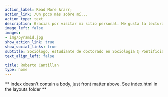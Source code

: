 ```yaml
---
action_label: Read More &rarr;
action_link: /Un poco más sobre mí...
action_type: text
description: Gracias por visitar mi sitio personal. Me gusta la lectura de ciencia ficción, el punk rock y el fútbol. Además, soy papá, sociólogo y científico en formación. Mi investigcación doctoral esta enfocada en analizar las pautas de segregación que determinan las interacciones individuales y grupales de los chilenos. En particular me interesa analizar la convergencia de los mecanismos de la *homofilia* y de la *consolidación* en el proceso de reproducción de *desigualdades socio-políticas* durante los últimos 10 años en Chile. Para esto uso los datos del Estudio Longitudinal Social de Chile (ELSOC), en específico, los instrumentos que miden redes personales y comportamiento voluntario-asociativo. Me ineteresan las técnicas de análisis de redes sociales, los modelos estadísticos para redes egocentradas, el análisis longitudinal y los datos de opinión púbica. Por ahora, este espacio funciona como un repositorio de mi trabajo académico y profesional. También, espero compartir reflexiones teóricas y metodológicas, así como códigos reproducibles de análisis estadísticos (principalmente R). 
image_left: false
images:
- img/pyramid.jpg
show_action_link: true
show_social_links: true
subtitle: Sociólogo, estudiante de doctorado en Sociología @ Pontificia Universidad Católica de Chile (pUC). 
text_align_left: false

title: Roberto Cantillan
type: home
---
```


** index doesn't contain a body, just front matter above.
See index.html in the layouts folder **

